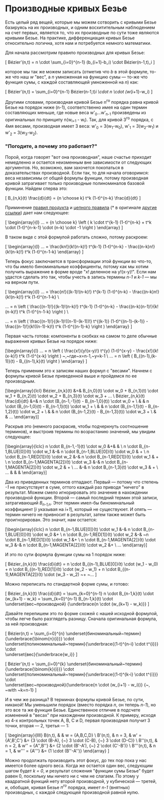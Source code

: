 # Производные кривых Безье

Есть целый ряд вещей, которые мы можем сотворить с кривыми Безье базируясь на их производных, и одним восхитительным наблюдением на счет первых, является то, что их производные по сути тоже являются кривыми Безье. На практике, дифференциация кривых Безье относительно логична, хотя нам и потребуется немного математики.

Для начала рассмотрим правило производных для кривых Безье:

\[
  Bézier'(n,t) = n \cdot \sum_{i=0}^{n-1} (b_{i+1}-b_i) \cdot Bézier(n-1,t)_i
\]

которое мы так же можем записать (отметив что <i>b</i> в этой формуле, то-же что наш <i>w</i> "вес", а <i>n</i> умноженная на функцию сумы — то-же что функция сумы, с каждой составляющей умноженной на <i>n</i>) как:

\[
  Bézier'(n,t) = \sum_{i=0}^{n-1} Bézier(n-1,t)_i \cdot n \cdot (w_{i+1}-w_i)
\]

Другими словами, производная кривой Безье n<sup>го</sup> порядка равна кривой Безье на порядок ниже (n-1), соответственно имея на один термин составляющих меньше, где новые веса w'<sub>0</sub>...w'<sub>n-1</sub> произведены из оригинальных по принципу n(w<sub>i+1</sub> - w<sub>i</sub>). Так, для кривой 3<sup>го</sup> порядка, с 4мя весами, производная имеет 3 веса: w'<sub>0</sub> = 3(w<sub>1</sub>-w<sub>0</sub>), w'<sub>1</sub> = 3(w<sub>2</sub>-w<sub>1</sub>) и w'<sub>2</sub> = 3(w<sub>3</sub>-w<sub>2</sub>).

<div class="note">

### "Погодите, а почему это работает?"

Порой, когда говорят "вот она производная", наше счастье приходит немедленно и остается неизменным вне зависимости от следующих аргументов. Но, возможно, вам захочется покопаться в доказательствах производной. Если так, то для начала оговоримся: веса независимы от общей формулы функции, потому производная кривой затрагивает только производные полиноминалов базовой функции. Найдем сперва это:

\[
  B_{n,k}(t) \frac{d}{dt} = {n \choose k} t^k (1-t)^{n-k} \frac{d}{dt}
\]

Приминение [правил продукта](https://ru.qaz.wiki/wiki/Product_rule) и [цепного правила](https://ru.qaz.wiki/wiki/Chain_rule) (* в оригинале [другие](https://en.wikipedia.org/wiki/Product_rule) [ссылки](https://en.wikipedia.org/wiki/Chain_rule)) дает нам следующее:

\[
\begin{array}{l}
  ... = {n \choose k} \left (
    k \cdot t^{k-1} (1-t)^{n-k} + t^k \cdot (1-t)^{n-k-1} \cdot (n-k) \cdot -1
  \right )
\end{array}
\]

В таком виде с этой формулой работать сложно, потому раскроем:

\[
\begin{array}{l}
  ... = \frac{kn!}{k!(n-k)!} t^{k-1} (1-t)^{n-k} - \frac{(n-k)n!}{k!(n-k)!} t^k (1-t)^{n-1-k}
\end{array}
\]

Теперь фокус заключается в трансформации этой функции во что-то, что бы имело биноминальные коэффициенты, потому как мы хотим получить выражение в форме вроде "x! деленное на y!(x-y)!". Если нам удастся сделать это так, чтобы учесть в запись термины <i>n-1</i> и <i>k-1</i> — мы на верном пути.

\[
\begin{array}{l}
  ... = \frac{n!}{(k-1)!(n-k)!} t^{k-1} (1-t)^{n-k} - \frac{(n-k)n!}{k!(n-k)!} t^k (1-t)^{n-1-k} \\

  ... = n \left (
    \frac{(n-1)!}{(k-1)!(n-k)!} t^{k-1} (1-t)^{n-k} - \frac{(n-k)(n-1)!}{k!(n-k)!} t^k (1-t)^{n-1-k}
  \right ) \\

  ... = n \left (
    \frac{(n-1)!}{(k-1)!((n-1)-(k-1))!} t^{(k-1)} (1-t)^{(n-1)-(k-1)} - \frac{(n-1)!}{k!((n-1)-k)!} t^k (1-t)^{(n-1)-k}
  \right )
\end{array}
\]

Первая часть готова: компоненты в скобках на самом то деле обычные выражения кривых Безье на порядок ниже:

\[\begin{array}{l}
  ... = n \left (
    \frac{x!}{y!(x-y)!} t^{y} (1-t)^{x-y} - \frac{x!}{k!(x-k)!} t^k (1-t)^{x-k}
  \right )
  ~,~где~x=n-1,~y=k-1
  \\
  ... = n \left ( B_{(n-1),(k-1)}(t) - B_{(n-1),k}(t) \right )
\end{array}
\]

Теперь применим это к записям наших формул с "весами". Начнем с формулы кривой Безье приведенной выше и пройдемся по ее производным.

\[\begin{array}{lcl}
  Bézier_{n,k}(t) &=& B_{n,0}(t) \cdot w_0 + B_{n,1}(t) \cdot w_1 + B_{n,2}(t) \cdot w_2 + B_{n,3}(t) \cdot w_3 + ... \\
  Bézier_{n,k}(t) \frac{d}{dt} &=& n \cdot (B_{n-1,-1}(t) - B_{n-1,0}(t)) \cdot w_0 + \\
                               & & n \cdot (B_{n-1,0}(t) - B_{n-1,1}(t)) \cdot w_1 + \\
                               & & n \cdot (B_{n-1,1}(t) - B_{n-1,2}(t)) \cdot w_2 + \\
                               & & n \cdot (B_{n-1,2}(t) - B_{n-1,3}(t)) \cdot w_3 + \\
                               & & ...
\end{array}\]

Раскрыв это (немного раскрасив, чтобы подчеркнуть соотношение терминов), и выстроив термины по возрастанию значений, мы увидим следующее:

\[\begin{array}{lclc}
  n \cdot B_{n-1,-1}(t) \cdot w_0 &+& & \\
  n \cdot B_{n-1,BLUE[0]}(t) \cdot w_1 &-& n \cdot B_{n-1,BLUE[0]}(t) \cdot w_0 & + \\
  n \cdot B_{n-1,RED[1]}(t) \cdot w_2 &-& n \cdot B_{n-1,RED[1]}(t) \cdot w_1 & + \\
  n \cdot B_{n-1,MAGENTA[2]}(t) \cdot w_3 &-& n \cdot B_{n-1,MAGENTA[2]}(t) \cdot w_2 & + \\
  ... &-& n \cdot B_{n-1,3}(t) \cdot w_3 & + \\
  ... & & &
\end{array}\]

Два из приведенных терминов отпадают. Первый — потому что степень <i>-1</i> не присутствует в суме, оттого каждый раз приводя "ничего" в результат. Можем смело игнорировать это значение в нахождении производной функции. Второй — самый последний термин этой записи, затрагивающий <i>B<sub>n-1,n</sub></i>. Этот термин имел-бы биноминальный коэффициент [<i>i</i> указывая на <i>i+1</i>], который не существуюет. И опять — термин ничего не привносит в результат, затем также может быть проигнорирован. Это значит, нам остается:

\[\begin{array}{lclc}
  n \cdot B_{n-1,BLUE[0]}(t) \cdot w_1 &-& n \cdot B_{n-1,BLUE[0]}(t) \cdot w_0 &+ \\
  n \cdot B_{n-1,RED[1]}(t) \cdot w_2 &-& ~n \cdot B_{n-1,RED[1]}(t) \cdot w_1 &+ \\
  n \cdot B_{n-1,MAGENTA[2]}(t) \cdot w_3 &-& n \cdot B_{n-1,MAGENTA[2]}(t) \cdot w_2 &+ \\
  ...
\end{array}\]

И это по сути формула функции сумы на 1 порядок ниже:

\[
  Bézier_{n,k}(t) \frac{d}{dt} = n \cdot B_{(n-1),BLUE[0]}(t) \cdot (w_1 - w_0)
                            + n \cdot B_{(n-1),RED[1]}(t) \cdot (w_2 - w_1)
                            + n \cdot B_{(n-1),MAGENTA[2]}(t) \cdot (w_3 - w_2)
                            ~+ ~...
\]

Можно переписать по стандартной форме сумы, и готово:


\[
  Bézier_{n,k}(t) \frac{d}{dt} = \sum_{k=0}^{n-1} n \cdot B_{n-1,k}(t) \cdot (w_{k+1} - w_k)
                               = \sum_{k=0}^{n-1} B_{n-1,k}(t) \cdot \underset{вес~производной}
                                 {\underbrace{n \cdot (w_{k+1} - w_k)}}
\]

</div>

Давайте перепишем это по форме схожей с нашей исходной формулой, чтобы легче было разглядеть разницу. Сначала оригинальная формула, за ней производная:

\[
  Bézier(n,t) = \sum_{i=0}^{n}
                \underset{биноминальный~термин}{\underbrace{\binom{n}{i}}}
                \cdot\
                \underset{полиноминальный~термин}{\underbrace{(1-t)^{n-i} \cdot t^{i}}}
                \cdot\
                \underset{вес}{\underbrace{w_i}}
\]

\[
  Bézier'(n,t) = \sum_{i=0}^{k}
                \underset{биноминальный~термин}{\underbrace{\binom{k}{i}}}
                \cdot\
                \underset{полиноминальный~термин}{\underbrace{(1-t)^{k-i} \cdot t^{i}}}
                \cdot\
                \underset{вес~производной}{\underbrace{n \cdot (w_{i+1} - w_i)}}
                {~, ~with ~k=n-1}
\]

И в чем же разница? В терминах формулы кривой Безье, по сути, никакой! Мы уменьшили порядок (вместо порядка <i>n</i>, он теперь <i>n-1</i>), но это все та же функция Безье. Единственное отличие в подсчете изменений в "весах" при нахождении производной. К примеру, исходя из 4-х контрольных точек A, B, C и D, первая производная получит 3 точки, вторая — 2, третья — 1:

\[ \begin{array}{llll}
  B(n,t),    &        & w = \{A,B,C,D\} \\
  B'(n,t),   & n = 3, & w' = \{A',B',C'\}    &= \{3 \cdot (B-A), {~} 3 \cdot (C-B), {~} 3 \cdot (D-C)\} \\
  B''(n,t),  & n = 2, & w'' = \{A'',B''\}    &= \{2 \cdot (B'-A'), {~} 2 \cdot (C'-B')\} \\
  B'''(n,t), & n = 1, & w''' = \{A'''\} &= \{1 \cdot (B''-A'')\}
\end{array} \]

Можно продолжать производить этот фокус, до тех пор пока у нас имеется более одного веса. Когда же остается один вес, следующим шагом будет <i>k = 0</i>, и результат сложения "функции сумы Безье" будет равен 0, поскольку мы ничего ни с чем не слагаем. По этому у квадратной функций нету второй производной, у кубической — третей, и, обобщая, кривая Безье <i>n<sup>го</sup></i> порядка, имеет <i>n-1</i> (внятных) производных, с каждой следующей производной равной нулю.
